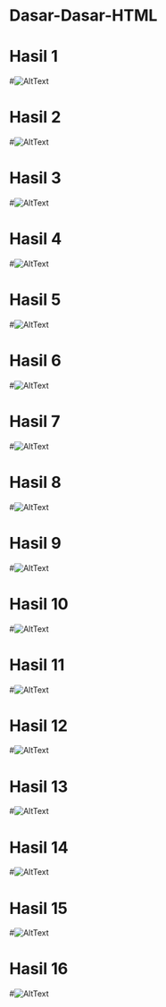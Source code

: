 # Dasar-Dasar-HTML
# Hasil 1
#![AltText](https://github.com/najmi10/Dasar-Dasar-HTML/blob/master/LatHTML1.png "Hasil Satu")
# Hasil 2
#![AltText](https://github.com/najmi10/Dasar-Dasar-HTML/blob/master/LatHTML2.png "Hasil Dua")
# Hasil 3
#![AltText](https://github.com/najmi10/Dasar-Dasar-HTML/blob/master/LatHTML3(A).png "Hasil Tiga")
# Hasil 4
#![AltText](https://github.com/najmi10/Dasar-Dasar-HTML/blob/master/LatHTML3(B).png "Hasil Empat")
# Hasil 5
#![AltText](https://github.com/najmi10/Dasar-Dasar-HTML/blob/master/LatHTML4.png "Hasil Lima")
# Hasil 6
#![AltText](https://github.com/najmi10/Dasar-Dasar-HTML/blob/master/LatHTML5.png "Hasil Enam")
# Hasil 7
#![AltText](https://github.com/najmi10/Dasar-Dasar-HTML/blob/master/LatHTML6.png "Hasil Tujuh")
# Hasil 8
#![AltText](https://github.com/najmi10/Dasar-Dasar-HTML/blob/master/LatHTML7.png "Hasil Delapan")
# Hasil 9
#![AltText](https://github.com/najmi10/Dasar-Dasar-HTML/blob/master/LatHTML8.png "Hasil Sembilan")
# Hasil 10
#![AltText](https://github.com/najmi10/Dasar-Dasar-HTML/blob/master/LatHTML9.png "Hasil Sepuluh")
# Hasil 11
#![AltText](https://github.com/najmi10/Dasar-Dasar-HTML/blob/master/LatHTML10.png "Hasil Sebelas")
# Hasil 12
#![AltText](https://github.com/najmi10/Dasar-Dasar-HTML/blob/master/PrakHTML1%20(1).png "Hasil Dua Belas")
# Hasil 13
#![AltText](https://github.com/najmi10/Dasar-Dasar-HTML/blob/master/PrakHTML2A.png "Hasil Tiga Belas")
# Hasil 14
#![AltText](https://github.com/najmi10/Dasar-Dasar-HTML/blob/master/PrakHTML2B.png "Hasil Empat Belas")
# Hasil 15
#![AltText](https://github.com/najmi10/Dasar-Dasar-HTML/blob/master/PrakHTML2C.png "Hasil Lima Belas")
# Hasil 16
#![AltText](https://github.com/najmi10/Dasar-Dasar-HTML/blob/master/PrakHTML3%20(1).png "Hasil Enam Belas")







